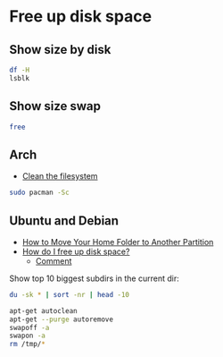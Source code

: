 # Free up disk space

## Show size by disk

```sh
df -H
lsblk
```

## Show size swap

```sh
free
```

## Arch

- [Clean the filesystem](https://wiki.archlinux.org/index.php/System_maintenance#Clean_the_filesystem)

```sh
sudo pacman -Sc
```

## Ubuntu and Debian

- [How to Move Your Home Folder to Another Partition](https://www.maketecheasier.com/move-home-folder-ubuntu/)
- [How do I free up disk space?](https://askubuntu.com/questions/5980/how-do-i-free-up-disk-space)
  - [Comment](https://askubuntu.com/a/6002)

Show top 10 biggest subdirs in the current dir:

```sh
du -sk * | sort -nr | head -10
```

```sh
apt-get autoclean
apt-get --purge autoremove
swapoff -a
swapon -a
rm /tmp/*
```
